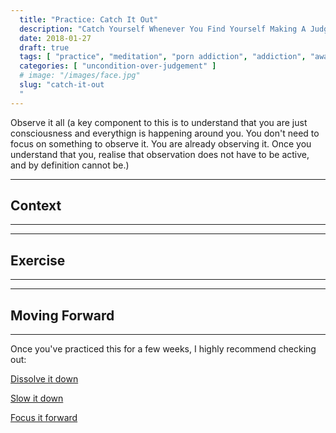 ```yaml
---
  title: "Practice: Catch It Out"
  description: "Catch Yourself Whenever You Find Yourself Making A Judgement. The Idea Is Not To React, But Instead To Acknowledge That You've Made A Judgement And To Move On."
  date: 2018-01-27
  draft: true
  tags: [ "practice", "meditation", "porn addiction", "addiction", "awareness", "awareness exercises", "perspective", "nofap", "neverfap", "neverfap deluxe" ]
  categories: [ "uncondition-over-judgement" ]
  # image: "/images/face.jpg"
  slug: "catch-it-out
  "
---
```


Observe it all (a key component to this is to understand that you are just consciousness and everythign is happening around you. You don't need to focus on something to observe it. You are already observing it. Once you understand that you, realise that observation does not have to be active, and by definition cannot be.)



<hr />

## Context

<hr />


<hr />

## Exercise

<hr />


<hr />

## Moving Forward

<hr />

Once you've practiced this for a few weeks, I highly recommend checking out: 

<a class="link" href="/articles/dissolve-it-down">Dissolve it down</a>

<a class="link" href="/articles/slow-it-down">Slow it down</a>

<a class="link" href="/articles/focus-it-forward">Focus it forward</a>

<!-- 
## Additional Resources  -->

<!-- maybe link to other  -->

